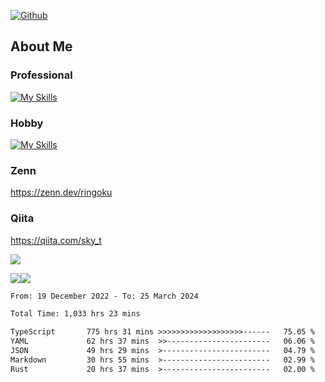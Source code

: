[![Github](https://img.shields.io/github/followers/skyt-a?label=Follow&style=social)](https://github.com/skyt-a)

## About Me
### Professional
[![My Skills](https://skillicons.dev/icons?i=react,ts,js,nodejs,java,graphql,firebase,githubactions&theme=light)](https://skillicons.dev)
### Hobby
[![My Skills](https://skillicons.dev/icons?i=unity,rust,py&theme=light)](https://skillicons.dev)

### Zenn
https://zenn.dev/ringoku
### Qiita
https://qiita.com/sky_t


![](https://github-profile-summary-cards.vercel.app/api/cards/profile-details?username=skyt-a&theme=default)

![](https://github-profile-summary-cards.vercel.app/api/cards/repos-per-language?username=skyt-a&theme=default)![](https://github-profile-summary-cards.vercel.app/api/cards/stats?username=RinGoku&theme=default)

<!--START_SECTION:waka-->

```txt
From: 19 December 2022 - To: 25 March 2024

Total Time: 1,033 hrs 23 mins

TypeScript       775 hrs 31 mins >>>>>>>>>>>>>>>>>>>------   75.05 %
YAML             62 hrs 37 mins  >>-----------------------   06.06 %
JSON             49 hrs 29 mins  >------------------------   04.79 %
Markdown         30 hrs 55 mins  >------------------------   02.99 %
Rust             20 hrs 37 mins  >------------------------   02.00 %
```

<!--END_SECTION:waka-->
